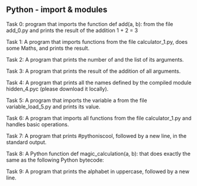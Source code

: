 ##  Python - import & modules

Task 0: program that imports the function def add(a, b): from the file add_0.py and prints the result of the addition 1 + 2 = 3

Task 1: A program that imports functions from the file calculator_1.py, does some Maths, and prints the result.

Task 2: A program that prints the number of and the list of its arguments.

Task 3: A program that prints the result of the addition of all arguments.

Task 4: A program that prints all the names defined by the compiled module hidden_4.pyc (please download it locally).

Task 5: A program that imports the variable a from the file variable_load_5.py and prints its value.

Task 6: A program that imports all functions from the file calculator_1.py and handles basic operations.

Task 7: A program that prints #pythoniscool, followed by a new line, in the standard output.

Task 8: A Python function def magic_calculation(a, b): that does exactly the same as the following Python bytecode:

Task 9: A  program that prints the alphabet in uppercase, followed by a new line.

